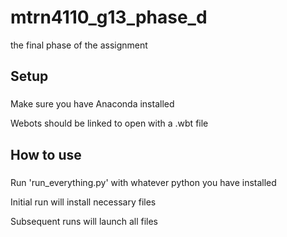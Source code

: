 # mtrn4110_g13_phase_d
the final phase of the assignment

## Setup
###
Make sure you have Anaconda installed

Webots should be linked to open with a .wbt file

## How to use
###
Run 'run_everything.py' with whatever python you have installed

Initial run will install necessary files

Subsequent runs will launch all files
